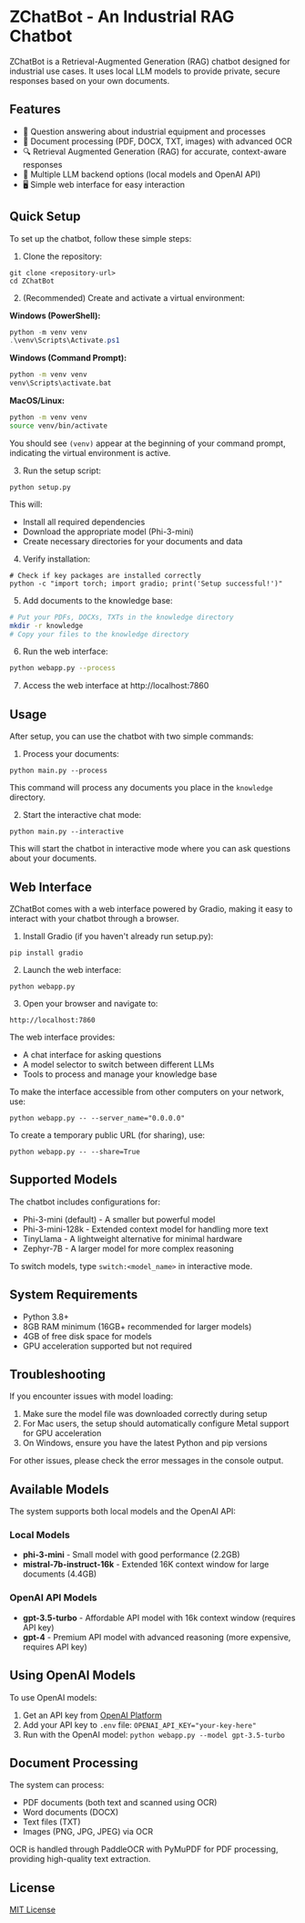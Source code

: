 # ZChatBot - An Industrial RAG Chatbot

ZChatBot is a Retrieval-Augmented Generation (RAG) chatbot designed for industrial use cases. It uses local LLM models to provide private, secure responses based on your own documents.

## Features

- 💬 Question answering about industrial equipment and processes
- 📄 Document processing (PDF, DOCX, TXT, images) with advanced OCR
- 🔍 Retrieval Augmented Generation (RAG) for accurate, context-aware responses
- 🚀 Multiple LLM backend options (local models and OpenAI API)
- 🖥️ Simple web interface for easy interaction

## Quick Setup

To set up the chatbot, follow these simple steps:

1. Clone the repository:
```
git clone <repository-url>
cd ZChatBot
```

2. (Recommended) Create and activate a virtual environment:

**Windows (PowerShell):**
```powershell
python -m venv venv
.\venv\Scripts\Activate.ps1
```

**Windows (Command Prompt):**
```cmd
python -m venv venv
venv\Scripts\activate.bat
```

**MacOS/Linux:**
```bash
python -m venv venv
source venv/bin/activate
```

You should see `(venv)` appear at the beginning of your command prompt, indicating the virtual environment is active.

3. Run the setup script:
```
python setup.py
```

This will:
- Install all required dependencies
- Download the appropriate model (Phi-3-mini)
- Create necessary directories for your documents and data

4. Verify installation:
```
# Check if key packages are installed correctly
python -c "import torch; import gradio; print('Setup successful!')"
```

5. Add documents to the knowledge base:

```bash
# Put your PDFs, DOCXs, TXTs in the knowledge directory
mkdir -r knowledge
# Copy your files to the knowledge directory
```

6. Run the web interface:

```bash
python webapp.py --process
```

7. Access the web interface at http://localhost:7860

## Usage

After setup, you can use the chatbot with two simple commands:

1. Process your documents:
```
python main.py --process
```
This command will process any documents you place in the `knowledge` directory.

2. Start the interactive chat mode:
```
python main.py --interactive
```
This will start the chatbot in interactive mode where you can ask questions about your documents.

## Web Interface

ZChatBot comes with a web interface powered by Gradio, making it easy to interact with your chatbot through a browser.

1. Install Gradio (if you haven't already run setup.py):
```
pip install gradio
```

2. Launch the web interface:
```
python webapp.py
```

3. Open your browser and navigate to:
```
http://localhost:7860
```

The web interface provides:
- A chat interface for asking questions
- A model selector to switch between different LLMs
- Tools to process and manage your knowledge base

To make the interface accessible from other computers on your network, use:
```
python webapp.py -- --server_name="0.0.0.0"
```

To create a temporary public URL (for sharing), use:
```
python webapp.py -- --share=True
```

## Supported Models

The chatbot includes configurations for:
- Phi-3-mini (default) - A smaller but powerful model
- Phi-3-mini-128k - Extended context model for handling more text
- TinyLlama - A lightweight alternative for minimal hardware
- Zephyr-7B - A larger model for more complex reasoning

To switch models, type `switch:<model_name>` in interactive mode.

## System Requirements

- Python 3.8+
- 8GB RAM minimum (16GB+ recommended for larger models)
- 4GB of free disk space for models
- GPU acceleration supported but not required

## Troubleshooting

If you encounter issues with model loading:

1. Make sure the model file was downloaded correctly during setup
2. For Mac users, the setup should automatically configure Metal support for GPU acceleration
3. On Windows, ensure you have the latest Python and pip versions

For other issues, please check the error messages in the console output.

## Available Models

The system supports both local models and the OpenAI API:

### Local Models
- **phi-3-mini** - Small model with good performance (2.2GB)
- **mistral-7b-instruct-16k** - Extended 16K context window for large documents (4.4GB)

### OpenAI API Models
- **gpt-3.5-turbo** - Affordable API model with 16k context window (requires API key)
- **gpt-4** - Premium API model with advanced reasoning (more expensive, requires API key)

## Using OpenAI Models

To use OpenAI models:

1. Get an API key from [OpenAI Platform](https://platform.openai.com/account/api-keys)
2. Add your API key to `.env` file: `OPENAI_API_KEY="your-key-here"`
3. Run with the OpenAI model: `python webapp.py --model gpt-3.5-turbo`

## Document Processing

The system can process:
- PDF documents (both text and scanned using OCR)
- Word documents (DOCX)
- Text files (TXT)
- Images (PNG, JPG, JPEG) via OCR

OCR is handled through PaddleOCR with PyMuPDF for PDF processing, providing high-quality text extraction.

## License

[MIT License](LICENSE) 